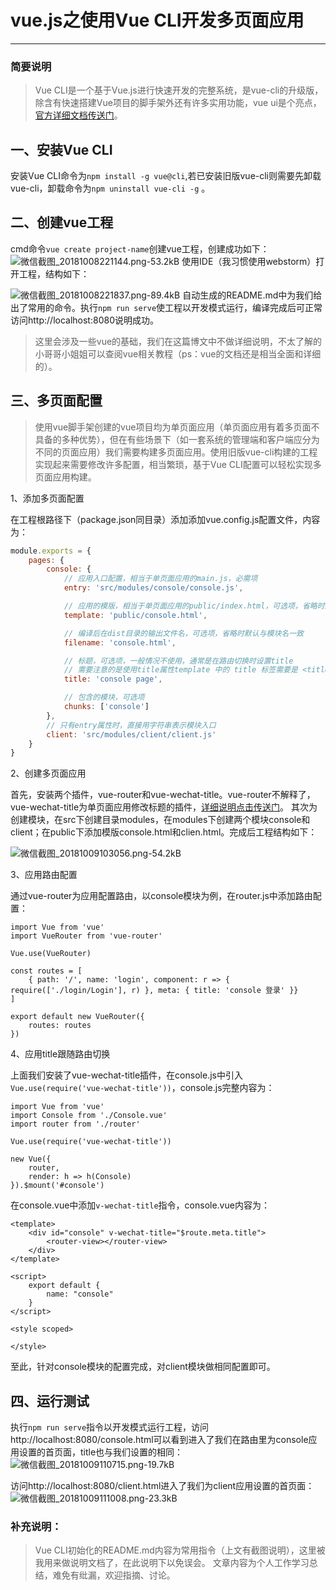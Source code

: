 # vue.js之使用Vue CLI开发多页面应用


---
### 简要说明
> Vue CLI是一个基于Vue.js进行快速开发的完整系统，是vue-cli的升级版，除含有快速搭建Vue项目的脚手架外还有许多实用功能，vue ui是个亮点，[官方详细文档传送门](https://cli.vuejs.org/zh/guide)。

## 一、安装Vue CLI
安装Vue CLI命令为`npm install -g vue@cli`,若已安装旧版vue-cli则需要先卸载vue-cli，卸载命令为`npm uninstall vue-cli -g` 。

## 二、创建vue工程
cmd命令`vue create project-name`创建vue工程，创建成功如下：
![微信截图_20181008221144.png-53.2kB][1]
使用IDE（我习惯使用webstorm）打开工程，结构如下：

![微信截图_20181008221837.png-89.4kB][2]
自动生成的README.md中为我们给出了常用的命令。执行`npm run serve`使工程以开发模式运行，编译完成后可正常访问http://localhost:8080说明成功。
> 这里会涉及一些vue的基础，我们在这篇博文中不做详细说明，不太了解的小哥哥小姐姐可以查阅vue相关教程（ps：vue的文档还是相当全面和详细的）。

## 三、多页面配置
> 使用vue脚手架创建的vue项目均为单页面应用（单页面应用有着多页面不具备的多种优势），但在有些场景下（如一套系统的管理端和客户端应分为不同的页面应用）我们需要构建多页面应用。使用旧版vue-cli构建的工程实现起来需要修改许多配置，相当繁琐，基于Vue CLI配置可以轻松实现多页面应用构建。

1、添加多页面配置

在工程根路径下（package.json同目录）添加添加vue.config.js配置文件，内容为：
```js
module.exports = {
    pages: {
        console: {
            // 应用入口配置，相当于单页面应用的main.js，必需项
            entry: 'src/modules/console/console.js',

            // 应用的模版，相当于单页面应用的public/index.html，可选项，省略时默认与模块名一致
            template: 'public/console.html',

            // 编译后在dist目录的输出文件名，可选项，省略时默认与模块名一致
            filename: 'console.html',

            // 标题，可选项，一般情况不使用，通常是在路由切换时设置title
            // 需要注意的是使用title属性template 中的 title 标签需要是 <title><%= htmlWebpackPlugin.options.title %></title>
            title: 'console page',

            // 包含的模块，可选项
            chunks: ['console']
        },
        // 只有entry属性时，直接用字符串表示模块入口
        client: 'src/modules/client/client.js'
    }
}
```

2、创建多页面应用

首先，安装两个插件，vue-router和vue-wechat-title。vue-router不解释了，vue-wechat-title为单页面应用修改标题的插件，[详细说明点击传送门](https://www.npmjs.com/package/vue-wechat-title)。
其次为创建模块，在src下创建目录modules，在modules下创建两个模块console和client；在public下添加模版console.html和clien.html。完成后工程结构如下：

![微信截图_20181009103056.png-54.2kB][3]

3、应用路由配置

通过vue-router为应用配置路由，以console模块为例，在router.js中添加路由配置：
```
import Vue from 'vue'
import VueRouter from 'vue-router'

Vue.use(VueRouter)

const routes = [
    { path: '/', name: 'login', component: r => { require(['./login/Login'], r) }, meta: { title: 'console 登录' }}
]

export default new VueRouter({
    routes: routes
})
```

4、应用title跟随路由切换

上面我们安装了vue-wechat-title插件，在console.js中引入`Vue.use(require('vue-wechat-title'))`，console.js完整内容为：
```
import Vue from 'vue'
import Console from './Console.vue'
import router from './router'

Vue.use(require('vue-wechat-title'))

new Vue({
    router,
    render: h => h(Console)
}).$mount('#console')
```
在console.vue中添加`v-wechat-title`指令，console.vue内容为：
```
<template>
    <div id="console" v-wechat-title="$route.meta.title">
        <router-view></router-view>
    </div>
</template>

<script>
    export default {
        name: "console"
    }
</script>

<style scoped>

</style>
```
至此，针对console模块的配置完成，对client模块做相同配置即可。
## 四、运行测试
执行`npm run serve`指令以开发模式运行工程，访问http://localhost:8080/console.html可以看到进入了我们在路由里为console应用设置的首页面，title也与我们设置的相同：
![微信截图_20181009110715.png-19.7kB][4]

访问http://localhost:8080/client.html进入了我们为client应用设置的首页面：
![微信截图_20181009111008.png-23.3kB][5]

### 补充说明：
> Vue CLI初始化的README.md内容为常用指令（上文有截图说明），这里被我用来做说明文档了，在此说明下以免误会。
文章内容为个人工作学习总结，难免有纰漏，欢迎指摘、讨论。

  [1]: http://static.zybuluo.com/louie-001/qlph33jyj30mldmynd4f6ive/%E5%BE%AE%E4%BF%A1%E6%88%AA%E5%9B%BE_20181008221144.png
  [2]: http://static.zybuluo.com/louie-001/mqwnnz344t5z3bzsv6tuae4t/%E5%BE%AE%E4%BF%A1%E6%88%AA%E5%9B%BE_20181008221837.png
  [3]: http://static.zybuluo.com/louie-001/dvr0506t5882rl3jk2e7n0uy/%E5%BE%AE%E4%BF%A1%E6%88%AA%E5%9B%BE_20181009103056.png
  [4]: http://static.zybuluo.com/louie-001/6a28jsgq4njodvvzzmgnpfy2/%E5%BE%AE%E4%BF%A1%E6%88%AA%E5%9B%BE_20181009110715.png
  [5]: http://static.zybuluo.com/louie-001/s6pk8gdr4n99qwefdube4jpn/%E5%BE%AE%E4%BF%A1%E6%88%AA%E5%9B%BE_20181009111008.png